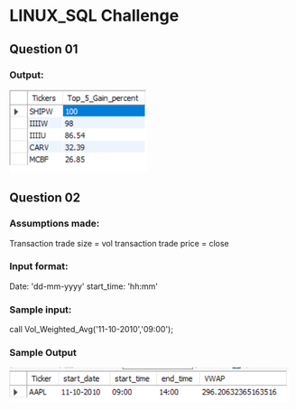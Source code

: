 # LINUX_SQL Challenge
## Question 01

### Output:
![Output](Output_screenshots/q1.png)

## Question 02

### Assumptions made:
Transaction trade size = vol
transaction trade price = close

### Input format:
Date: 'dd-mm-yyyy'
start_time: 'hh:mm'

### Sample input:
call Vol_Weighted_Avg('11-10-2010','09:00');

### Sample Output
![Output](Output_screenshots/q2.png)